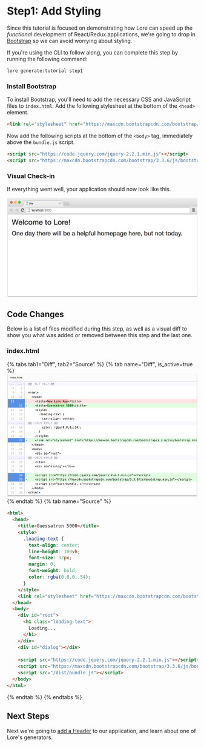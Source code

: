 # Step1: Add Styling

Since this tutorial is focused on demonstrating how Lore can speed up the *functional* development of React/Redux
applications, we're going to drop in [Bootstrap](http://getbootstrap.com) so we can avoid worrying about styling.

If you're using the CLI to follow along, you can complete this step by running the following command:

```sh
lore generate:tutorial step1
```

### Install Bootstrap

To install Bootstrap, you'll need to add the necessary CSS and JavaScript files to `index.html`. Add the following 
stylesheet at the bottom of the `<head>` element.

```html
<link rel="stylesheet" href="https://maxcdn.bootstrapcdn.com/bootstrap/3.3.6/css/bootstrap.min.css">
```

Now add the following scripts at the bottom of the `<body>` tag, immediately above the `bundle.js` script.

```html
<script src="https://code.jquery.com/jquery-2.2.1.min.js"></script>
<script src="https://maxcdn.bootstrapcdn.com/bootstrap/3.3.6/js/bootstrap.min.js"></script>
```

### Visual Check-in

If everything went well, your application should now look like this.

![New Lore App](/assets/images/tutorial/step1-visual.png)

## Code Changes

Below is a list of files modified during this step, as well as a visual diff to show you what was added or removed 
between this step and the last one.

### index.html

{% tabs tab1="Diff", tab2="Source" %}
{% tab name="Diff", is_active=true %}
![New Lore App](/assets/images/tutorial/step1-diff.png)
{% endtab %}
{% tab name="Source" %}
```html
<html>
  <head>
    <title>Guessatron 5000</title>
    <style>
      .loading-text {
        text-align: center;
        line-height: 100vh;
        font-size: 32px;
        margin: 0;
        font-weight: bold;
        color: rgba(0,0,0,.54);
      }
    </style>
    <link rel="stylesheet" href="https://maxcdn.bootstrapcdn.com/bootstrap/3.3.6/css/bootstrap.min.css">
  </head>
  <body>
    <div id="root">
      <h1 class="loading-text">
        Loading...
      </h1>
    </div>
    <div id="dialog"></div>

    <script src="https://code.jquery.com/jquery-2.2.1.min.js"></script>
    <script src="https://maxcdn.bootstrapcdn.com/bootstrap/3.3.6/js/bootstrap.min.js"></script>
    <script src="/dist/bundle.js"></script>
  </body>
</html>
```
{% endtab %}
{% endtabs %}

## Next Steps

Next we're going to [add a Header](./Step2.md) to our application, and learn about one of Lore's generators.
